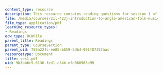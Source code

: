 ```yaml
---
content_type: resource
description: This resource contains reading questions for session 1 of the course.
file: /media/courses/21l-423j-introduction-to-anglo-american-folk-music-fall-2005/9b3bb6c96136fed1c34befd060963e99_ses1.pdf
file_type: application/pdf
learning_resource_types:
- Readings
ocw_type: OCWFile
parent_title: Readings
parent_type: CourseSection
parent_uid: 758a22fc-ee85-b859-5db4-991f87357aac
resourcetype: Document
title: ses1.pdf
uid: 9b3bb6c9-6136-fed1-c34b-efd060963e99
---
```

